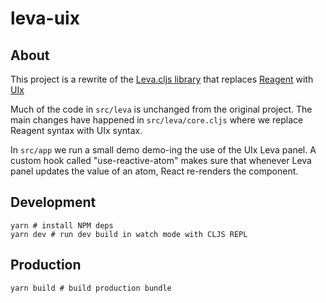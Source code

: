 # leva-uix

## About

This project is a rewrite of the [Leva.cljs library](https://github.com/mentat-collective/Leva.cljs) that replaces [Reagent](https://reagent-project.github.io/) with [UIx](https://pitch-io.github.io/uix/docs/)

Much of the code in `src/leva` is unchanged from the original project. The main changes have happened in `src/leva/core.cljs` where we replace Reagent syntax with UIx syntax.

In `src/app` we run a small demo demo-ing the use of the UIx Leva panel. A custom hook called "use-reactive-atom" makes sure that whenever Leva panel updates the value of an atom, React re-renders the component. 

## Development

```shell
yarn # install NPM deps
yarn dev # run dev build in watch mode with CLJS REPL
```

## Production
```shell
yarn build # build production bundle
```
